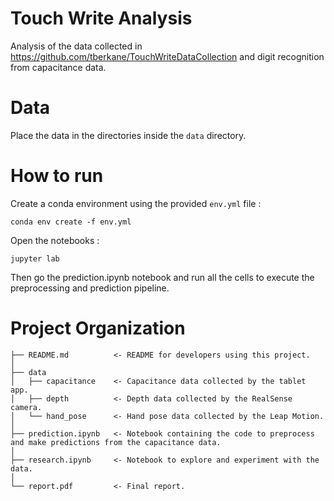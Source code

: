 # Touch Write Analysis
Analysis of the data collected in https://github.com/tberkane/TouchWriteDataCollection and digit recognition from capacitance data.

# Data
Place the data in the directories inside the `data` directory.

# How to run
Create a conda environment using the provided `env.yml` file :
```shell
conda env create -f env.yml
```
Open the notebooks :
```shell
jupyter lab
```
Then go the prediction.ipynb notebook and run all the cells to execute the preprocessing and prediction pipeline.

# Project Organization
    ├── README.md          <- README for developers using this project.
    │
    ├── data
    │   ├── capacitance    <- Capacitance data collected by the tablet app.
    │   ├── depth          <- Depth data collected by the RealSense camera.
    │   └── hand_pose      <- Hand pose data collected by the Leap Motion.
    │
    ├── prediction.ipynb   <- Notebook containing the code to preprocess and make predictions from the capacitance data.          
    │
    ├── research.ipynb     <- Notebook to explore and experiment with the data.
    │
    └── report.pdf         <- Final report.

